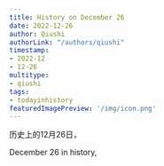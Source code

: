 ```yaml
---
title: History on December 26
date: 2022-12-26
author: Qiushi 
authorLink: "/authors/qiushi"
timestamp: 
- 2022-12
- 12-26
multitype: 
- qiushi
tags: 
- todayinhistory
featuredImagePreview: '/img/icon.png'
---
```









历史上的12月26日，

December 26 in history, 

<!--more-->

